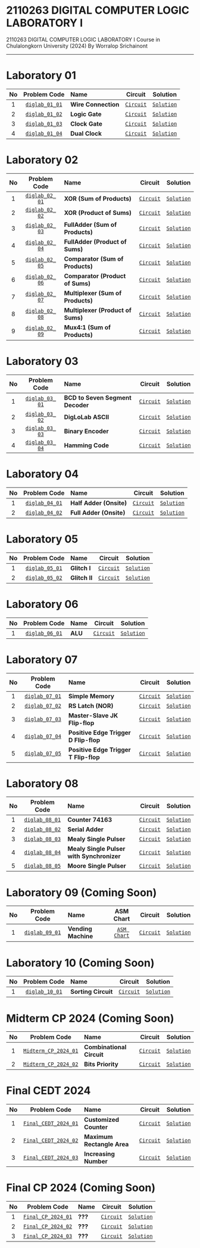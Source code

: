 # 2110263 DIGITAL COMPUTER LOGIC LABORATORY I
2110263 DIGITAL COMPUTER LOGIC LABORATORY I Course in Chulalongkorn University (2024) By Worralop Srichainont

---

# Laboratory 01
| No | Problem Code | Name | Circuit | Solution |
| :---: | :---: | :--- | :---: | :---: |
| 1 | [`diglab_​01_​01`](https://drive.google.com/file/d/1Gn-hov5iGPHokrjBNkY5xGgCXVn0SdoW/view?usp=drive_link) | **Wire Connection** | [`Circuit`](https://github.com/reisenx/2110263-DIG-LOGIC-LAB-I/blob/main/Lab%2001/diglab_01_01/diglab_01_01.dig) | [`Solution`](https://github.com/reisenx/2110263-DIG-LOGIC-LAB-I/blob/main/Lab%2001/diglab_01_01/diglab_01_01_sol.md) |
| 2 | [`diglab_​01_​02`](https://drive.google.com/file/d/1ECKTJ3_2rWUxxlB6zigvz5GRagNEbqDO/view?usp=drive_link) | **Logic Gate** | [`Circuit`](https://github.com/reisenx/2110263-DIG-LOGIC-LAB-I/blob/main/Lab%2001/diglab_01_02/diglab_01_02.dig) | [`Solution`](https://github.com/reisenx/2110263-DIG-LOGIC-LAB-I/blob/main/Lab%2001/diglab_01_02/diglab_01_02_sol.md) |
| 3 | [`diglab_​01_​03`](https://drive.google.com/file/d/10cgeXQqJvZJO_8lcn8iLhOKXUANPU1IW/view?usp=drive_link) | **Clock Gate** | [`Circuit`](https://github.com/reisenx/2110263-DIG-LOGIC-LAB-I/blob/main/Lab%2001/diglab_01_03/diglab_01_03.dig) | [`Solution`](https://github.com/reisenx/2110263-DIG-LOGIC-LAB-I/blob/main/Lab%2001/diglab_01_03/diglab_01_03_sol.md) |
| 4 | [`diglab_​01_​04`](https://drive.google.com/file/d/1udbvVFgOMJW1BoB1krBcbFyXEP_90eTK/view?usp=drive_link) | **Dual Clock** | [`Circuit`](https://github.com/reisenx/2110263-DIG-LOGIC-LAB-I/blob/main/Lab%2001/diglab_01_04/diglab_01_04.dig) | [`Solution`](https://github.com/reisenx/2110263-DIG-LOGIC-LAB-I/blob/main/Lab%2001/diglab_01_04/diglab_01_04_sol.md) |

# Laboratory 02
| No | Problem Code | Name | Circuit | Solution |
| :---: | :---: | :--- | :---: | :---: |
| 1 | [`diglab_​02_​01`](https://drive.google.com/file/d/1X58ZSczfBssWzQGDQZVs-rJgAqAgLOG5/view?usp=drive_link) | **XOR (Sum of Products)** | [`Circuit`](https://github.com/reisenx/2110263-DIG-LOGIC-LAB-I/blob/main/Lab%2002/diglab_02_01/diglab_02_01.dig) | [`Solution`](https://github.com/reisenx/2110263-DIG-LOGIC-LAB-I/blob/main/Lab%2002/diglab_02_01/diglab_02_01_sol.md) |
| 2 | [`diglab_​02_​02`](https://drive.google.com/file/d/12nkSeHxiNem1i3mO-BABmvpC8ueVb1ZY/view?usp=drive_link) | **XOR (Product of Sums)** | [`Circuit`](https://github.com/reisenx/2110263-DIG-LOGIC-LAB-I/blob/main/Lab%2002/diglab_02_02/diglab_02_02.dig) | [`Solution`](https://github.com/reisenx/2110263-DIG-LOGIC-LAB-I/blob/main/Lab%2002/diglab_02_02/diglab_02_02_sol.md) |
| 3 | [`diglab_​02_​03`](https://drive.google.com/file/d/1W0zyqn9E_a2-WQ19l-L3xpcZyvcE8bzV/view?usp=drive_link) | **FullAdder (Sum of Products)** | [`Circuit`](https://github.com/reisenx/2110263-DIG-LOGIC-LAB-I/blob/main/Lab%2002/diglab_02_03/diglab_02_03.dig) | [`Solution`](https://github.com/reisenx/2110263-DIG-LOGIC-LAB-I/blob/main/Lab%2002/diglab_02_03/diglab_02_03_sol.md) |
| 4 | [`diglab_​02_​04`](https://drive.google.com/file/d/16HCbbrqRba3GJ2d0AD0ZKvdQQFeRKjz1/view?usp=drive_link) | **FullAdder (Product of Sums)** | [`Circuit`](https://github.com/reisenx/2110263-DIG-LOGIC-LAB-I/blob/main/Lab%2002/diglab_02_04/diglab_02_04.dig) | [`Solution`](https://github.com/reisenx/2110263-DIG-LOGIC-LAB-I/blob/main/Lab%2002/diglab_02_04/diglab_02_04_sol.md) |
| 5 | [`diglab_​02_​05`](https://drive.google.com/file/d/1Sne5lBG-NsupPsBlxRyze35h4b-5ZpJw/view?usp=drive_link) | **Comparator (Sum of Products)** | [`Circuit`](https://github.com/reisenx/2110263-DIG-LOGIC-LAB-I/blob/main/Lab%2002/diglab_02_05/diglab_02_05.dig) | [`Solution`](https://github.com/reisenx/2110263-DIG-LOGIC-LAB-I/blob/main/Lab%2002/diglab_02_05/diglab_02_05_sol.md) |
| 6 | [`diglab_​02_​06`](https://drive.google.com/file/d/1fzbXE230PaqTj0PeoZD5sVsxrSNBx3O4/view?usp=drive_link) | **Comparator (Product of Sums)** | [`Circuit`](https://github.com/reisenx/2110263-DIG-LOGIC-LAB-I/blob/main/Lab%2002/diglab_02_06/diglab_02_06.dig) | [`Solution`](https://github.com/reisenx/2110263-DIG-LOGIC-LAB-I/blob/main/Lab%2002/diglab_02_06/diglab_02_06_sol.md) |
| 7 | [`diglab_​02_​07`](https://drive.google.com/file/d/1hbqErgX2DjF8mVMXwD9yQRe7qE2FMo8i/view?usp=drive_link) | **Multiplexer (Sum of Products)** | [`Circuit`](https://github.com/reisenx/2110263-DIG-LOGIC-LAB-I/blob/main/Lab%2002/diglab_02_07/diglab_02_07.dig) | [`Solution`](https://github.com/reisenx/2110263-DIG-LOGIC-LAB-I/blob/main/Lab%2002/diglab_02_07/diglab_02_07_sol.md) |
| 8 | [`diglab_​02_​08`](https://drive.google.com/file/d/1cgN1CoPt-9dDRTEL3GCghg49iHBdRUZr/view?usp=drive_link) | **Multiplexer (Product of Sums)** | [`Circuit`](https://github.com/reisenx/2110263-DIG-LOGIC-LAB-I/blob/main/Lab%2002/diglab_02_08/diglab_02_08.dig) | [`Solution`](https://github.com/reisenx/2110263-DIG-LOGIC-LAB-I/blob/main/Lab%2002/diglab_02_08/diglab_02_08_sol.md) |
| 9 | [`diglab_​02_​09`](https://drive.google.com/file/d/1ngDn0xtNYtUdcPsC_CHHoyIEIOocsJhk/view?usp=drive_link) | **Mux4:1 (Sum of Products)** | [`Circuit`](https://github.com/reisenx/2110263-DIG-LOGIC-LAB-I/blob/main/Lab%2002/diglab_02_09/diglab_02_09.dig) | [`Solution`](https://github.com/reisenx/2110263-DIG-LOGIC-LAB-I/blob/main/Lab%2002/diglab_02_09/diglab_02_09_sol.md) |

# Laboratory 03
| No | Problem Code | Name | Circuit | Solution |
| :---: | :---: | :--- | :---: | :---: |
| 1 | [`diglab_​03_​01`](https://drive.google.com/file/d/1RNgGcbrlr_2TEe9lUSFqrZRoutLsefec/view?usp=drive_link) | **BCD to Seven Segment Decoder** | [`Circuit`](https://github.com/reisenx/2110263-DIG-LOGIC-LAB-I/blob/main/Lab%2003/diglab_03_01/diglab_03_01.dig) | [`Solution`](https://github.com/reisenx/2110263-DIG-LOGIC-LAB-I/blob/main/Lab%2003/diglab_03_01/diglab_03_01_sol.md) |
| 2 | [`diglab_​03_​02`](https://drive.google.com/file/d/1BbsC5Ryw0RFujVEcTSQpyouxt5kUDM7x/view?usp=drive_link) | **DigLoLab ASCII** | [`Circuit`](https://github.com/reisenx/2110263-DIG-LOGIC-LAB-I/blob/main/Lab%2003/diglab_03_02/diglab_03_02.dig) | [`Solution`](https://github.com/reisenx/2110263-DIG-LOGIC-LAB-I/blob/main/Lab%2003/diglab_03_02/diglab_03_02_sol.md) |
| 3 | [`diglab_​03_​03`](https://drive.google.com/file/d/1PdtybBFUd54dPD3jE8pDVD9fWMSMbsdZ/view?usp=drive_link) | **Binary Encoder** | [`Circuit`](https://github.com/reisenx/2110263-DIG-LOGIC-LAB-I/blob/main/Lab%2003/diglab_03_03/diglab_03_03.dig) | [`Solution`](https://github.com/reisenx/2110263-DIG-LOGIC-LAB-I/blob/main/Lab%2003/diglab_03_03/diglab_03_03_sol.md) |
| 4 | [`diglab_​03_​04`](https://drive.google.com/file/d/1KsU_OyQdPX_kcYIvL20WfOx6rToq5-o-/view?usp=drive_link) | **Hamming Code** | [`Circuit`](https://github.com/reisenx/2110263-DIG-LOGIC-LAB-I/blob/main/Lab%2003/diglab_03_04/diglab_03_04.dig) | [`Solution`](https://github.com/reisenx/2110263-DIG-LOGIC-LAB-I/blob/main/Lab%2003/diglab_03_04/diglab_03_04_sol.md) |

# Laboratory 04
| No | Problem Code | Name | Circuit | Solution |
| :---: | :---: | :--- | :---: | :---: |
| 1 | [`diglab_04_01`](https://drive.google.com/file/d/1cWwg5P7O8KAnXi60t8aw2gi7A2KyzH53/view?usp=drive_link) | **Half Adder (Onsite)** | [`Circuit`](https://github.com/reisenx/2110263-DIG-LOGIC-LAB-I/blob/main/Lab%2004/diglab_04_01/Half_Adder_7400.dig) | [`Solution`](https://github.com/reisenx/2110263-DIG-LOGIC-LAB-I/blob/main/Lab%2004/diglab_04_01/diglab_04_01_sol.md) |
| 2 | [`diglab_04_02`](https://drive.google.com/file/d/1cWwg5P7O8KAnXi60t8aw2gi7A2KyzH53/view?usp=drive_link) | **Full Adder (Onsite)** | [`Circuit`](https://github.com/reisenx/2110263-DIG-LOGIC-LAB-I/blob/main/Lab%2004/diglab_04_02/Full_Adder_7400.dig) | [`Solution`](https://github.com/reisenx/2110263-DIG-LOGIC-LAB-I/blob/main/Lab%2004/diglab_04_02/diglab_04_02_sol.md) |

# Laboratory 05
| No | Problem Code | Name | Circuit | Solution |
| :---: | :---: | :--- | :---: | :---: |
| 1 | [`diglab_05_01`](https://drive.google.com/file/d/1-pgU_dNTRe6GDTKPcwK-nZ2icEwXbQET/view?usp=drive_link) | **Glitch I** | [`Circuit`](https://github.com/reisenx/2110263-DIG-LOGIC-LAB-I/blob/main/Lab%2005/diglab_05_01/diglab_05_01.dig) | [`Solution`](https://github.com/reisenx/2110263-DIG-LOGIC-LAB-I/blob/main/Lab%2005/diglab_05_01/diglab_05_01_sol.md) |
| 2 | [`diglab_05_02`](https://drive.google.com/file/d/1rwpKxKqkvpPQrHwt-uyCA7oQgyZU3fYO/view?usp=drive_link) | **Glitch II** | [`Circuit`](https://github.com/reisenx/2110263-DIG-LOGIC-LAB-I/blob/main/Lab%2005/diglab_05_02/diglab_05_02.dig) | [`Solution`](https://github.com/reisenx/2110263-DIG-LOGIC-LAB-I/blob/main/Lab%2005/diglab_05_02/diglab_05_02_sol.md) |

# Laboratory 06
| No | Problem Code | Name | Circuit | Solution |
| :---: | :---: | :--- | :---: | :---: |
| 1 | [`diglab_06_01`](https://drive.google.com/file/d/1wdO0rKlXc6ZgF-pjNcouAHFiz2i_ggcQ/view?usp=drive_link) | **ALU** | [`Circuit`](https://github.com/reisenx/2110263-DIG-LOGIC-LAB-I/blob/main/Lab%2006/diglab_06_01/diglab_06_01.dig) | [`Solution`](https://github.com/reisenx/2110263-DIG-LOGIC-LAB-I/blob/main/Lab%2006/diglab_06_01/diglab_06_01_sol.md) |

# Laboratory 07
| No | Problem Code | Name | Circuit | Solution |
| :---: | :---: | :--- | :---: | :---: |
| 1 | [`diglab_07_01`](https://drive.google.com/file/d/1NrgipxT8azCAr3fIpAGgJQ7WSB5bVbyB/view?usp=drive_link) | **Simple Memory** | [`Circuit`](https://github.com/reisenx/2110263-DIG-LOGIC-LAB-I/blob/main/Lab%2007/diglab_07_01/diglab_07_01.dig) | [`Solution`](https://github.com/reisenx/2110263-DIG-LOGIC-LAB-I/blob/main/Lab%2007/diglab_07_01/diglab_07_01_sol.md) |
| 2 | [`diglab_07_02`](https://drive.google.com/file/d/1cgVfOFPNx1t4308w4uD0ok9ajf8SxC4S/view?usp=drive_link) | **RS Latch (NOR)** | [`Circuit`](https://github.com/reisenx/2110263-DIG-LOGIC-LAB-I/blob/main/Lab%2007/diglab_07_02/diglab_07_02.dig) | [`Solution`](https://github.com/reisenx/2110263-DIG-LOGIC-LAB-I/blob/main/Lab%2007/diglab_07_02/diglab_07_02_sol.md) |
| 3 | [`diglab_07_03`](https://drive.google.com/file/d/1Vu4y7l2ZnqPItOq-FGoYFCJG_-sVJYZJ/view?usp=drive_link) | **Master-Slave JK Flip-flop** | [`Circuit`](https://github.com/reisenx/2110263-DIG-LOGIC-LAB-I/blob/main/Lab%2007/diglab_07_03/diglab_07_03.dig) | [`Solution`](https://github.com/reisenx/2110263-DIG-LOGIC-LAB-I/blob/main/Lab%2007/diglab_07_03/diglab_07_03_sol.md) |
| 4 | [`diglab_07_04`](https://drive.google.com/file/d/1fX9sh0kI4kq14EfsHhKPfV-efYWBSNvt/view?usp=drive_link) | **Positive Edge Trigger D Flip-flop** | [`Circuit`](https://github.com/reisenx/2110263-DIG-LOGIC-LAB-I/blob/main/Lab%2007/diglab_07_04/diglab_07_04.dig) | [`Solution`](https://github.com/reisenx/2110263-DIG-LOGIC-LAB-I/blob/main/Lab%2007/diglab_07_04/diglab_07_04_sol.md) |
| 5 | [`diglab_07_05`](https://drive.google.com/file/d/1YXfXM0vEzCiRPlkg4yF5HIltvlN77-V3/view?usp=drive_link) | **Positive Edge Trigger T Flip-flop** | [`Circuit`](https://github.com/reisenx/2110263-DIG-LOGIC-LAB-I/blob/main/Lab%2007/diglab_07_05/diglab_07_05.dig) | [`Solution`](https://github.com/reisenx/2110263-DIG-LOGIC-LAB-I/blob/main/Lab%2007/diglab_07_05/diglab_07_05_sol.md) |

# Laboratory 08
| No | Problem Code | Name | Circuit | Solution |
| :---: | :---: | :--- | :---: | :---: |
| 1 | [`diglab_08_01`](https://drive.google.com/file/d/1-Htl6e35KW_D3sOeCGtP83ouiJdpTkGr/view?usp=drive_link) | **Counter 74163** | [`Circuit`](https://github.com/reisenx/2110263-DIG-LOGIC-LAB-I/blob/main/Lab%2008/diglab_08_01/diglab_08_01.dig) | [`Solution`](https://github.com/reisenx/2110263-DIG-LOGIC-LAB-I/blob/main/Lab%2008/diglab_08_01/diglab_08_01_sol.md) |
| 2 | [`diglab_08_02`](https://drive.google.com/file/d/1lYRzRPoFt2EDzB2NOLTPXLn_0udDn-V9/view?usp=drive_link) | **Serial Adder** | [`Circuit`](https://github.com/reisenx/2110263-DIG-LOGIC-LAB-I/blob/main/Lab%2008/diglab_08_02/diglab_08_02.dig) | [`Solution`](https://github.com/reisenx/2110263-DIG-LOGIC-LAB-I/blob/main/Lab%2008/diglab_08_02/diglab_08_02_sol.md) |
| 3 | [`diglab_08_03`](https://drive.google.com/file/d/1fxxtJ6EBOt1pud1IWCopFBBKMG1IgAq4/view?usp=drive_link) | **Mealy Single Pulser** | [`Circuit`](https://github.com/reisenx/2110263-DIG-LOGIC-LAB-I/blob/main/Lab%2008/diglab_08_03/diglab_08_03.dig) | [`Solution`](https://github.com/reisenx/2110263-DIG-LOGIC-LAB-I/blob/main/Lab%2008/diglab_08_03/diglab_08_03_sol.md) |
| 4 | [`diglab_08_04`](https://drive.google.com/file/d/18AVGglHz6wFCLuAc27jLK6epjX_P1rHt/view?usp=drive_link) | **Mealy Single Pulser with Synchronizer** | [`Circuit`](https://github.com/reisenx/2110263-DIG-LOGIC-LAB-I/blob/main/Lab%2008/diglab_08_04/diglab_08_04.dig) | [`Solution`](https://github.com/reisenx/2110263-DIG-LOGIC-LAB-I/blob/main/Lab%2008/diglab_08_04/diglab_08_04_sol.md) |
| 5 | [`diglab_08_05`](https://drive.google.com/file/d/1Xt7Xsm7_B7kqhWxjrkc16WKNJ4SE_HX7/view?usp=drive_link) | **Moore Single Pulser** | [`Circuit`](https://github.com/reisenx/2110263-DIG-LOGIC-LAB-I/blob/main/Lab%2008/diglab_08_05/diglab_08_05.dig) | [`Solution`](https://github.com/reisenx/2110263-DIG-LOGIC-LAB-I/blob/main/Lab%2008/diglab_08_05/diglab_08_05_sol.md) |

# Laboratory 09 (Coming Soon)
| No | Problem Code | Name | ASM Chart | Circuit | Solution |
| :---: | :---: | :--- | :---: | :---: | :---: |
| 1 | [`diglab_09_01`](https://drive.google.com/file/d/1Zv6qg3zZf3TM6NTLDjqChGZf-FNSM2Nr/view?usp=drive_link) | **Vending Machine** | [`ASM Chart`]() | [`Circuit`]() | [`Solution`]() |

# Laboratory 10 (Coming Soon)
| No | Problem Code | Name | Circuit | Solution |
| :---: | :---: | :--- | :---: | :---: |
| 1 | [`diglab_10_01`]() | **Sorting Circuit** | [`Circuit`]() | [`Solution`]() |

# Midterm CP 2024 (Coming Soon)
| No | Problem Code | Name | Circuit | Solution |
| :---: | :---: | :--- | :---: | :---: |
| 1 | [`Midterm_CP_2024_01`]() | **Combinational Circuit** | [`Circuit`]() | [`Solution`]() |
| 2 | [`Midterm_CP_2024_02`]() | **Bits Priority** | [`Circuit`]() | [`Solution`]() |

# Final CEDT 2024
| No | Problem Code | Name | Circuit | Solution |
| :---: | :---: | :--- | :---: | :---: |
| 1 | [`Final_CEDT_2024_01`](https://drive.google.com/file/d/1DvqnHA6jqbcGCZNRFNP_SnzFDtsfz0UN/view?usp=drive_link) | **Customized Counter** | [`Circuit`](https://github.com/reisenx/2110263-DIG-LOGIC-LAB-I/blob/main/DIG%20LOGIC%20LAB%20FINAL/Final%20CEDT%202024/Final_CEDT_2024_01/Final_CEDT_2024_01.dig) | [`Solution`](https://github.com/reisenx/2110263-DIG-LOGIC-LAB-I/blob/main/DIG%20LOGIC%20LAB%20FINAL/Final%20CEDT%202024/Final_CEDT_2024_01/Final_CEDT_2024_01_sol.md) |
| 2 | [`Final_CEDT_2024_02`](https://drive.google.com/file/d/1CnchQMcLPwW56ep3hJi0VOsAiVZoz9JL/view?usp=drive_link) | **Maximum Rectangle Area** | [`Circuit`](https://github.com/reisenx/2110263-DIG-LOGIC-LAB-I/blob/main/DIG%20LOGIC%20LAB%20FINAL/Final%20CEDT%202024/Final_CEDT_2024_02/Final_CEDT_2024_02.dig) | [`Solution`](https://github.com/reisenx/2110263-DIG-LOGIC-LAB-I/blob/main/DIG%20LOGIC%20LAB%20FINAL/Final%20CEDT%202024/Final_CEDT_2024_02/Final_CEDT_2024_02_sol.md) |
| 3 | [`Final_CEDT_2024_03`](https://drive.google.com/file/d/1QeVnTaI-H_FD2S3z-QFDiky2BOBAemHI/view?usp=drive_link) | **Increasing Number** | [`Circuit`](https://github.com/reisenx/2110263-DIG-LOGIC-LAB-I/blob/main/DIG%20LOGIC%20LAB%20FINAL/Final%20CEDT%202024/Final_CEDT_2024_03/Final_CEDT_2024_03.dig) | [`Solution`](https://github.com/reisenx/2110263-DIG-LOGIC-LAB-I/blob/main/DIG%20LOGIC%20LAB%20FINAL/Final%20CEDT%202024/Final_CEDT_2024_03/Final_CEDT_2024_03_sol.md) |

# Final CP 2024 (Coming Soon)
| No | Problem Code | Name | Circuit | Solution |
| :---: | :---: | :--- | :---: | :---: |
| 1 | [`Final_CP_2024_01`]() | **???** | [`Circuit`]() | [`Solution`]() |
| 2 | [`Final_CP_2024_02`]() | **???** | [`Circuit`]() | [`Solution`]() |
| 3 | [`Final_CP_2024_03`]() | **???** | [`Circuit`]() | [`Solution`]() |